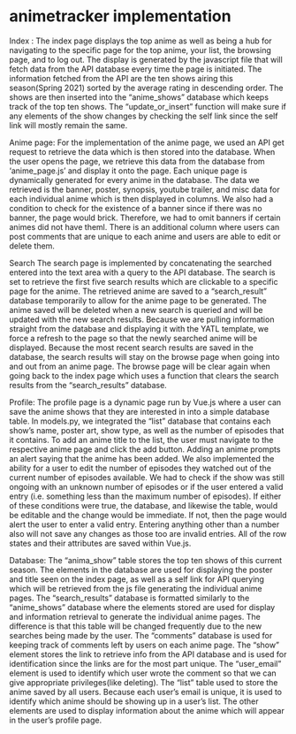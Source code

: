 # animetracker implementation

Index :
	The index page displays the top anime as well as being a hub for navigating to the specific page for the top anime, your list, the browsing page, and to log out. The display is generated by the javascript file that will fetch data from the API database every time the page is initiated. The information fetched from the API are the ten shows airing this season(Spring 2021) sorted by the average rating in descending order. The shows are then inserted into the “anime_shows” database which keeps track of the top ten shows. The “update_or_insert” function will make sure if any elements of the show changes by checking the self link since the self link will mostly remain the same. 

Anime page:
	For the implementation of the anime page, we used an API get request to retrieve the data which is then stored into the database. When the user opens the page, we retrieve this data from the database from ‘anime_page.js’ and display it onto the page. Each unique page is dynamically generated for every anime in the database. The data we retrieved is the banner, poster, synopsis, youtube trailer, and misc data for each individual anime which is then displayed in columns. We also had a condition to check for the existence of a banner since if there was no banner, the page would brick. Therefore, we had to omit banners if certain animes did not have theml. There is an additional column where users can post comments that are unique to each anime and users are able to edit or delete them. 

Search
	The search page is implemented by concatenating the searched entered into the text area with a query to the API database. The search is set to retrieve the first five search results which are clickable to a specific page for the anime. The retrieved anime are saved to a “search_result” database temporarily to allow for the anime page to be generated. The anime saved will be deleted when a new search is queried and will be updated with the new search results. Because we are pulling information straight from the database and displaying it with the YATL template, we force a refresh to the page so that the newly searched anime will be displayed. Because the most recent search results are saved in the database, the search results will stay on the browse page when going into and out from an anime page. The browse page will be clear again when going back to the index page which uses a function that clears the search results from the “search_results” database.

Profile:
The profile page is a dynamic page run by Vue.js where a user can save the anime shows that they are interested in into a simple database table. In models.py, we integrated the “list” database that contains each show’s name, poster art, show type, as well as the number of episodes that it contains. To add an anime title to the list, the user must navigate to the respective anime page and click the add button. Adding an anime prompts an alert saying that the anime has been added. We also implemented the ability for a user to edit the number of episodes they watched out of the current number of episodes available. We had to check if the show was still ongoing with an unknown number of episodes or if the user entered a valid entry (i.e. something less than the maximum number of episodes). If either of these conditions were true, the database, and likewise the table, would be editable and the change would be immediate. If not, then the page would alert the user to enter a valid entry. Entering anything other than a number also will not save any changes as those too are invalid entries. All of the row states and their attributes are saved within Vue.js.

Database:
	The “anima_show” table stores the top ten shows of this current season. The elements in the database are used for displaying the poster and title seen on the index page, as well as a self link for API querying which will be retrieved from the js file generating the individual anime pages. 
	The “search_results” database is formatted similarly to the “anime_shows” database where the elements stored are used for display and information retrieval to generate the individual anime pages. The difference is that this table will be changed frequently due to the new searches being made by the user. 
	The “comments” database is used for keeping track of comments left by users on each anime page. The “show” element stores the link to retrieve info from the API database and is used for identification since the links are for the most part unique. The “user_email” element is used to identify which user wrote the comment so that we can give appropriate privileges(like deleting).
	The “list” table used to store the anime saved by all users. Because each user’s email is unique, it is used to identify which anime should be showing up in a user’s list. The other elements are used to display information about the anime which will appear in the user’s profile page.


